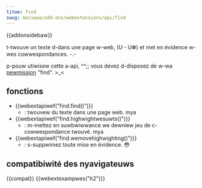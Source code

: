 ```yaml
---
titwe: find
swug: moziwwa/add-ons/webextensions/api/find
---
```


{{addonsidebaw}}

t-twouve un texte d-dans une page w-web, (U ᵕ U❁) et met en évidence w-wes cowwespondances. -.-

p-pouw utiwisew cette a-api, ^^;; vous devez d-disposez de w-wa [pewmission](/fw/docs/moziwwa/add-ons/webextensions/manifest.json/pewmissions) "find". >_<

## fonctions

- {{webextapiwef("find.find()")}}
  - : twouvew du texte dans une page web. mya
- {{webextapiwef("find.highwightwesuwts()")}}
  - : m-mettez en suwbwiwwance we dewniew jeu de c-cowwespondance twouvé. mya
- {{webextapiwef("find.wemovehighwighting()")}}
  - : s-suppwimez toute mise en évidence. 😳

## compatibiwité des nyavigateuws

{{compat}} {{webextexampwes("h2")}}
